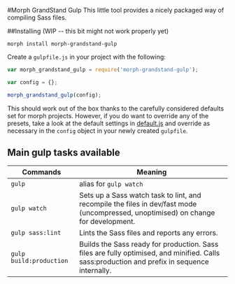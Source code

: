 #Morph GrandStand Gulp
This little tool provides a nicely packaged way of compiling Sass files.

##Installing (WIP -- this bit might not work properly yet)

`morph install morph-grandstand-gulp`

Create a `gulpfile.js` in your project with the following:

```js
var morph_grandstand_gulp = require('morph-grandstand-gulp');

var config = {};

morph_grandstand_gulp(config);
```

This should work out of the box thanks to the carefully considered defaults set for morph projects. However, if you do want to override any of the presets, take a look at the default settings in  [default.js](https://github.com/bbc/morph-grandstand-gulp/blob/master/defaults.js) and override as necessary in the `config` object in your newly created `gulpfile`.


## Main gulp tasks available
Commands  | Meaning
------------- | -------------
`gulp`  | alias for `gulp watch`
`gulp watch` | Sets up a Sass watch task to lint, and recompile the files in dev/fast mode (uncompressed, unoptimised) on change for development.
`gulp sass:lint` | Lints the Sass files and reports any errors.
`gulp build:production`  | Builds the Sass ready for production. Sass files are fully optimised, and minified. Calls sass:production and prefix in sequence internally.
